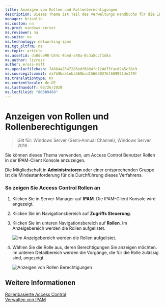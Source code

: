 ```yaml
---
title: Anzeigen von Rollen und Rollenberechtigungen
description: Dieses Thema ist Teil des Verwaltungs Handbuchs für die IP-Adressverwaltung (IPAM) in Windows Server 2016.
manager: brianlic
ms.custom: na
ms.prod: windows-server
ms.reviewer: na
ms.suite: na
ms.technology: networking-ipam
ms.tgt_pltfrm: na
ms.topic: article
ms.assetid: da8dce90-b54c-4ded-a48a-0cda5ccf1d8a
ms.author: lizross
author: eross-msft
ms.openlocfilehash: 748b4a2547285edf6b04fc124d75facd245c38c9
ms.sourcegitcommit: da7b9bce1eba369bcd156639276f6899714e279f
ms.translationtype: MT
ms.contentlocale: de-DE
ms.lasthandoff: 03/26/2020
ms.locfileid: "80309468"
---
```

# <a name="view-roles-and-role-permissions"></a>Anzeigen von Rollen und Rollenberechtigungen

>Gilt für: Windows Server (Semi-Annual Channel), Windows Server 2016

Sie können dieses Thema verwenden, um Access Control Benutzer Rollen in der IPAM-Client Konsole anzuzeigen.  
  
Die Mitgliedschaft in **Administratoren** oder einer entsprechenden Gruppe ist die Mindestanforderung für die Durchführung dieses Verfahrens.  
  
### <a name="to-view-access-control-roles"></a>So zeigen Sie Access Control Rollen an  
  
1.  Klicken Sie in Server-Manager auf **IPAM**. Die IPAM-Client Konsole wird angezeigt.  
  
2.  Klicken Sie im Navigationsbereich auf **Zugriffs Steuerung**.  
  
3.  Klicken Sie im unteren Navigationsbereich auf **Rollen**. Im Anzeigebereich werden die Rollen aufgelistet.  
  
    ![Im Anzeigebereich werden die Rollen aufgelistet.](../../media/View-Roles-and-Role-Permissions/ipam_ViewRoles_01.jpg)  
  
4.  Wählen Sie die Rolle aus, deren Berechtigungen Sie anzeigen möchten. Im unteren Detailbereich werden die Vorgänge, die für die Rolle zulässig sind, angezeigt.  
  
    ![Anzeigen von Rollen Berechtigungen](../../media/View-Roles-and-Role-Permissions/ipam_ViewRoles_02.jpg)  
  
## <a name="see-also"></a>Weitere Informationen  
[Rollenbasierte Access Control](Role-based-Access-Control.md)  
[Verwalten von IPAM](Manage-IPAM.md)  
  


